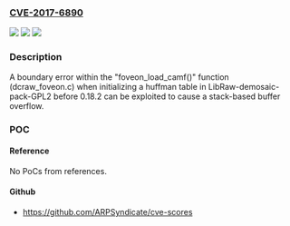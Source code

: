 ### [CVE-2017-6890](https://cve.mitre.org/cgi-bin/cvename.cgi?name=CVE-2017-6890)
![](https://img.shields.io/static/v1?label=Product&message=LibRaw-demosaic-pack-GPL2&color=blue)
![](https://img.shields.io/static/v1?label=Version&message=0.x%20prior%20to%200.18.2%20&color=brightgreen)
![](https://img.shields.io/static/v1?label=Vulnerability&message=Stack-based%20buffer%20overflow&color=brightgreen)

### Description

A boundary error within the "foveon_load_camf()" function (dcraw_foveon.c) when initializing a huffman table in LibRaw-demosaic-pack-GPL2 before 0.18.2 can be exploited to cause a stack-based buffer overflow.

### POC

#### Reference
No PoCs from references.

#### Github
- https://github.com/ARPSyndicate/cve-scores

